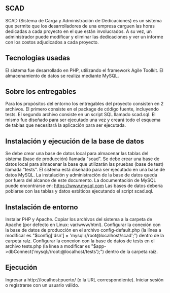 ## SCAD

SCAD (Sistema de Carga y Administración de Dedicaciones) es un sistema que permite que los desarrolladores de una empresa carguen las horas dedicadas a cada proyecto en el que están involucrados.
A su vez, un administrador puede modificar y eliminar las dedicaciones y ver un informe con los costos adjudicados a cada proyecto.

## Tecnologías usadas

El sistema fue desarrollado en PHP, utilizando el framework Agile Toolkit.
El almacenamiento de datos se realiza mediante MySQL.

## Sobre los entregables

Para los propósitos del entorno los entregables del proyecto consisten en 2 archivos.
El primero consiste en el package de código fuente, incluyendo tests. El segundo archivo consiste en un script SQL llamado scad.sql.
El mismo fue diseñado para ser ejecutado una vez y creará todo el esquema de tablas que necesitará la aplicación para ser ejecutada.

## Instalación y ejecución de la base de datos

Se debe crear una base de datos local para almacenar las tablas del sistema (base de producción) llamada "scad".
Se debe crear una base de datos local para almacenar la base que utilizarán las pruebas (base de test) llamada "tests".
El sistema está diseñado para ser ejecutado en una base de datos MySQL.
La instalación y administración de la base de datos queda por fuera del alcance de este documento.
La documentación de MySQL puede encontrarse en: https://www.mysql.com
Las bases de datos debería poblarse con las tablas y datos estáticos ejecutando el script scad.sql.

## Instalación de entorno

Instalar PHP y Apache.
Copiar los archivos del sistema a la carpeta de Apache (por defecto en Linux: var/www/html).
Configurar la conexión con la base de datos de producción en el archivo config-default.php (la línea a modificar es "$config['dsn'] = 'mysql://root@localhost/scad';") dentro de la carpeta raíz.
Configurar la conexion con la base de datos de tests en el archivo tests.php (la línea a modificar es "$app->dbConnect('mysql://root:@localhost/tests');") dentro de la carpeta raíz.

## Ejecución

Ingresar a http://localhost:puerto/ (o la URL correspondiente).
Iniciar sesión o registrarse con un usuario válido.